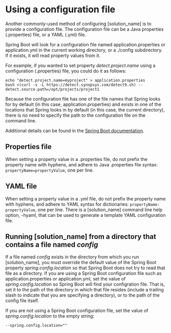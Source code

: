 # Using a configuration file

Another commonly-used method of configuring [solution_name] is to provide a configuration file. The configuration file
can be a Java properties (.properties) file, or a YAML (.yml) file.

Spring Boot will look for a configuration file named application.properties or application.yml
in the current working directory, or a ./config subdirectory. If it exists, it will read
property values from it.

For example, if you wanted to set property *detect.project.name* using a configuration (.properties) file, you
could do it as follows:
````
echo "detect.project.name=myproject" > application.properties
bash <(curl -s -L https://detect.synopsys.com/detect9.sh) --detect.source.path=/opt/projects/project1
````
Because the configuration file has one of the file names that Spring looks for by default
(in this case, application.properties) and exists in one of the locations
that Spring looks in by default (in this case, the current directory), there is no need to specify the path
to the configuration file on the command line.

Additional details can be found in the [Spring Boot documentation](https://docs.spring.io/spring-boot/docs/2.4.5/reference/html/howto.html#howto-externalize-configuration).

## Properties file

When setting a property value in a .properties file, do not prefix the property name with hyphens, and adhere to Java .properties
file syntax: `propertyName=propertyValue`, one per line.

## YAML file

When setting a property value in a .yml file, do not prefix the property name with hyphens,
and adhere to YAML syntax for dictionaries: `propertyName: propertyValue`, one per line.
There is a [solution_name] command line help option, -hyaml, that can be used to generate a template YAML configuration file. 

## Running [solution_name] from a directory that contains a file named *config*

If a file named *config* exists in the directory from which you run [solution_name], 
you must override the default value of the Spring Boot property *spring.config.location* so that Spring Boot does not try to read
that file as a directory. If you are using a Spring Boot configuration
file such as application.properties or application.yml, set the value of *spring.config.location* so Spring Boot will find your configration file.
That is, set it to the path of the directory in which that file resides (include a trailing slash to indicate that you are specifying a directory), or to the path of the config file itself.

If you are not using a Spring Boot configuration file, set the value of *spring.config.location* to the empty string:
````
--spring.config.location=""
````
